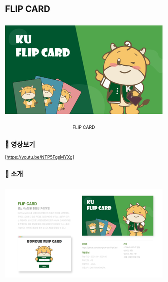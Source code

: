 # FLIP CARD
<div align="center">
  <br/>
  <img src="https://github.com/seonghun-dev/seonghun-dev.github.io/raw/main/images/FlipCard.png?raw=true"/>
  <br/>
  <br/>
  <p>
    FLIP CARD <br>
  </p>
  </p>
</div>


## :mega: 영상보기

[https://youtu.be/NTP5FgsMYXg]


## :mega: 소개

<div align="center">
  <br/>
  <img src="https://github.com/seonghun-dev/seonghun-dev.github.io/blob/main/images/006.png?raw=true"/>
  <br/>
  <br/>
  </p>
</div>
